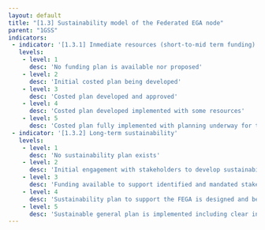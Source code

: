 ```yaml
---
layout: default
title: "[1.3] Sustainability model of the Federated EGA node"
parent: "1GSS"
indicators:
 - indicator: '[1.3.1] Inmediate resources (short-to-mid term funding)'
   levels:
    - level: 1
      desc: 'No funding plan is available nor proposed'
    - level: 2
      desc: 'Initial costed plan being developed'
    - level: 3  
      desc: 'Costed plan developed and approved'
    - level: 4
      desc: 'Costed plan developed implemented with some resources'
    - level: 5
      desc: 'Costed plan fully implemented with planning underway for the next 4 years'
 - indicator: '[1.3.2] Long-term sustainability'
   levels:
    - level: 1
      desc: 'No sustainability plan exists'
    - level: 2
      desc: 'Initial engagement with stakeholders to develop sustainability plan'
    - level: 3  
      desc: 'Funding available to support identified and mandated stakeholders'
    - level: 4
      desc: 'Sustainability plan to support the FEGA is designed and being established. Other models for diversifying founding streams raising financial stakeholders are explored.'
    - level: 5
      desc: 'Sustainable general plan is implemented including clear indications on funding periods and mechanisms for renewal.'
---
```

